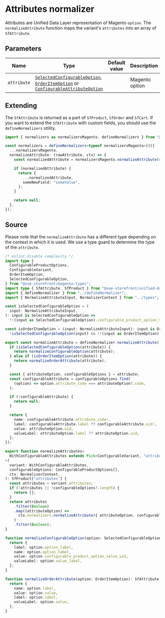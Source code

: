 # Attributes normalizer

Attributes are Unified Data Layer representation of Magento `option`. The `normalizeAttribute` function maps the variant's `attributes` into an array of `SfAttribute`.

## Parameters

| Name        | Type                                                                                                                                                                                                                                                                                                                                                          | Default value | Description    |
| ----------- | ------------------------------------------------------------------------------------------------------------------------------------------------------------------------------------------------------------------------------------------------------------------------------------------------------------------------------------------------------------- | ------------- | -------------- |
| `attribute` | [`SelectedConfigurableOption`](https://docs.alokai.com/integrations/magento/api/magento-types/SelectedConfigurableOption), [`OrderItemOption`](https://docs.alokai.com/integrations/magento/api/magento-types/OrderItemOption) or [`ConfigurableAttributeOption`](https://docs.alokai.com/integrations/magento/api/magento-types/ConfigurableAttributeOption) |               | Magento option |

## Extending

The `SfAttribute` is returned as a part of `SfProduct`, `SfOrder` and `SfCart`. If you want to extend the `SfAttribute` with custom fields, you should use the `defineNormalizers` utility.

```ts
import { normalizers as normalizersMagento, defineNormalizers } from "@vsf-enterprise/unified-api-magento";

const normalizers = defineNormalizers<typeof normalizersMagento>()({
  ...normalizersMagento,
  normalizeAttribute: (rawAttribute, ctx) => {
    const normalizedAttribute = normalizersMagento.normalizeAttribute(rawAttribute, ctx);

    if (normalizedAttribute) {
      return {
        ...normalizedAttribute,
        someNewField: "someValue",
      };
    }

    return null;
  },
});
```

## Source

Please note that the `normalizeAttribute` has a different type depending on the context in which it is used. We use a type guard to determine the type of the `attribute`.

```ts [attributes.ts]
/* eslint-disable complexity */
import type {
  ConfigurableProductOptions,
  ConfigurableVariant,
  OrderItemOption,
  SelectedConfigurableOption,
} from "@vue-storefront/magento-types";
import type { SfAttribute, SfProduct } from "@vue-storefront/unified-data-model";
import { defineNormalizer } from "../defineNormalizer";
import { NormalizeAttributeInput, NormalizerContext } from "../types";

const isSelectedConfigurableOption = (
  input: NormalizeAttributeInput,
): input is SelectedConfigurableOption =>
  !!(input as SelectedConfigurableOption).configurable_product_option_value_uid;

const isOrderItemOption = (input: NormalizeAttributeInput): input is OrderItemOption =>
  !isSelectedConfigurableOption(input) && !!(input as OrderItemOption).label;

export const normalizeAttribute = defineNormalizer.normalizeAttribute((attribute) => {
  if (isSelectedConfigurableOption(attribute)) {
    return normalizeConfigurableOption(attribute);
  } else if (isOrderItemOption(attribute)) {
    return normalizeOrderAttribute(attribute);
  }

  const { attributeOption, configurableOptions } = attribute;
  const configurableAttribute = configurableOptions.find(
    (option) => option.attribute_code === attributeOption?.code,
  );

  if (!configurableAttribute) {
    return null;
  }

  return {
    name: configurableAttribute.attribute_code!,
    label: configurableAttribute.label ?? configurableAttribute.uid!,
    value: attributeOption.uid,
    valueLabel: attributeOption.label ?? attributeOption.uid,
  };
});

export function normalizeAttributes<
  WithConfigurableAttributes extends Pick<ConfigurableVariant, "attributes">,
>(
  variant: WithConfigurableAttributes,
  configurableOptions: ConfigurableProductOptions[],
  ctx: NormalizerContext,
): SfProduct["attributes"] {
  const attributes = variant.attributes;
  if (!attributes || !configurableOptions?.length) {
    return [];
  }
  return attributes
    .filter(Boolean)
    .map((attributeOption) =>
      ctx.normalizers.normalizeAttribute({ attributeOption, configurableOptions }),
    )
    .filter(Boolean);
}

function normalizeConfigurableOption(option: SelectedConfigurableOption): SfAttribute {
  return {
    label: option.option_label,
    name: option.option_label,
    value: option.configurable_product_option_value_uid,
    valueLabel: option.value_label,
  };
}

function normalizeOrderAttribute(option: OrderItemOption): SfAttribute {
  return {
    name: option.label,
    value: option.value,
    label: option.label,
    valueLabel: option.value,
  };
}
```
